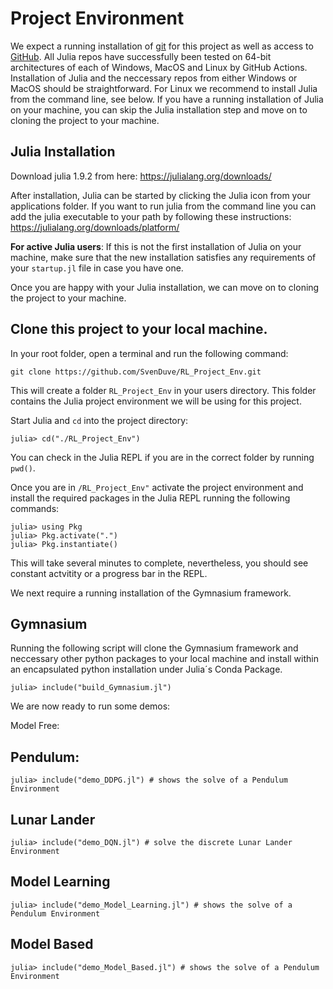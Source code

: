 # Project Environment

We expect a running installation of [git](https://git-scm.com/downloads) for this project as well as access to [GitHub](https://github.com). All Julia repos have successfully been tested on 64-bit architectures of each of Windows, MacOS and Linux by GitHub Actions. Installation of Julia and the neccessary repos from either Windows or MacOS should be straightforward. For Linux we recommend to install Julia from the command line, see below. If you have a running installation of Julia on your machine, you can skip the Julia installation step and move on to cloning the project to your machine.

## Julia Installation

Download julia 1.9.2 from here: https://julialang.org/downloads/

After installation, Julia can be started by clicking the Julia icon from your applications folder. If you want to run julia from the command line you can add the julia executable to your path by following these instructions: https://julialang.org/downloads/platform/

**For active Julia users**: If this is not the first installation of Julia on your machine, make sure that the new installation satisfies any requirements of your ```startup.jl``` file in case you have one. 

Once you are happy with your Julia installation, we can move on to cloning the project to your machine.

## Clone this project to your local machine.

In your root folder, open a terminal and run the following command:

```
git clone https://github.com/SvenDuve/RL_Project_Env.git
```

This will create a folder ```RL_Project_Env``` in your users directory. This folder contains the Julia project environment we will be using for this project.

Start Julia and ```cd``` into the project directory:

```
julia> cd("./RL_Project_Env")
``` 

You can check in the Julia REPL if you are in the correct folder by running ```pwd()```.

Once you are in ```/RL_Project_Env"``` activate the project environment and install the required packages in the Julia REPL running the following commands:

```
julia> using Pkg
julia> Pkg.activate(".")
julia> Pkg.instantiate()
```

This will take several minutes to complete, nevertheless, you should see constant actvitity or a progress bar in the REPL.

We next require a running installation of the Gymnasium framework.  

## Gymnasium

Running the following script will clone the Gymnasium framework and neccessary other python packages to your local machine and install within an encapsulated python installation under Julia´s Conda Package.


```
julia> include("build_Gymnasium.jl")
```

We are now ready to run some demos:

Model Free:

## Pendulum:

```
julia> include("demo_DDPG.jl") # shows the solve of a Pendulum Environment
```

## Lunar Lander

``` 
julia> include("demo_DQN.jl") # solve the discrete Lunar Lander Environment
```

## Model Learning

```
julia> include("demo_Model_Learning.jl") # shows the solve of a Pendulum Environment
```

## Model Based

```
julia> include("demo_Model_Based.jl") # shows the solve of a Pendulum Environment
```